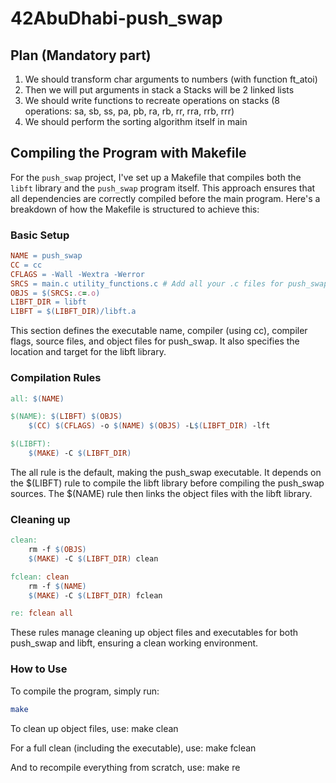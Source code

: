 # 42AbuDhabi-push_swap

## Plan (Mandatory part)

1) We should transform char arguments to numbers (with function ft_atoi)
2) Then we will put arguments in stack a
   Stacks will be 2 linked lists
3) We should write functions to recreate operations on stacks (8 operations: sa, sb, ss, pa, pb, ra, rb, rr, rra, rrb, rrr)
4) We should perform the sorting algorithm itself in main

## Compiling the Program with Makefile

For the `push_swap` project, I've set up a Makefile that compiles both the `libft` library and the `push_swap` program itself. This approach ensures that all dependencies are correctly compiled before the main program. Here's a breakdown of how the Makefile is structured to achieve this:

### Basic Setup

```makefile
NAME = push_swap
CC = cc
CFLAGS = -Wall -Wextra -Werror
SRCS = main.c utility_functions.c # Add all your .c files for push_swap here
OBJS = $(SRCS:.c=.o)
LIBFT_DIR = libft
LIBFT = $(LIBFT_DIR)/libft.a
```

This section defines the executable name, compiler (using cc), compiler flags, source files, and object files for push_swap. It also specifies the location and target for the libft library.

### Compilation Rules

```makefile
all: $(NAME)

$(NAME): $(LIBFT) $(OBJS)
	$(CC) $(CFLAGS) -o $(NAME) $(OBJS) -L$(LIBFT_DIR) -lft

$(LIBFT):
	$(MAKE) -C $(LIBFT_DIR)
```

The all rule is the default, making the push_swap executable. It depends on the $(LIBFT) rule to compile the libft library before compiling the push_swap sources. The $(NAME) rule then links the object files with the libft library.

### Cleaning up
```makefile
clean:
	rm -f $(OBJS)
	$(MAKE) -C $(LIBFT_DIR) clean

fclean: clean
	rm -f $(NAME)
	$(MAKE) -C $(LIBFT_DIR) fclean

re: fclean all
```

These rules manage cleaning up object files and executables for both push_swap and libft, ensuring a clean working environment.

### How to Use
To compile the program, simply run:
```bash
make
```

To clean up object files, use:
make clean

For a full clean (including the executable), use:
make fclean

And to recompile everything from scratch, use:
make re
